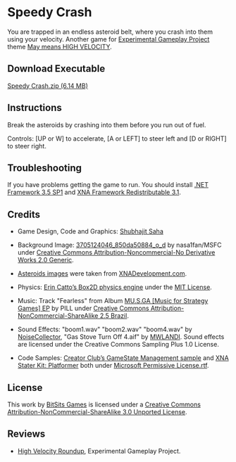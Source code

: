 Speedy Crash
===
You are trapped in an endless asteroid belt, where you crash into them using your velocity. Another game for [Experimental Gameplay Project] theme [May means HIGH VELOCITY](http://experimentalgameplay.com/blog/2010/05/may-means-high-velocity/).


Download Executable
---
[Speedy Crash.zip (6.14 MB)](https://dl.dropboxusercontent.com/u/85066508/Blog/BitSits%20Games/Speedy%20Crash.zip)


Instructions
---
Break the asteroids by crashing into them before you run out of fuel.

Controls: [UP or W] to accelerate, [A or LEFT] to steer left and [D or RIGHT] to steer right.


Troubleshooting
---
If you have problems getting the game to run. You should install [.NET Framework 3.5 SP1] and [XNA Framework Redistributable 3.1].


Credits
---
- Game Design, Code and Graphics: [Shubhajit Saha]

- Background Image: [3705124046_850da50884_o_d](http://www.flickr.com/photos/28634332@N05/3705124046/) by nasa1fan/MSFC under [Creative Commons Attribution-Noncommercial-No Derivative Works 2.0 Generic].

- [Asteroids images](http://www.xnadevelopment.com/sprites/images/Asteroids.png) were taken from [XNADevelopment.com](http://www.xnadevelopment.com/).

- Physics: [Erin Catto’s Box2D physics engine](http://www.box2d.org/) under the [MIT License].

- Music: Track "Fearless" from Album [MU.S.GA [Music for Strategy Games] EP](http://www.jamendo.com/en/album/12751) by PILL under [Creative Commons Attribution-NonCommercial-ShareAlike 2.5 Brazil].

- Sound Effects: "boom1.wav" "boom2.wav" "boom4.wav" by [NoiseCollector](http://www.freesound.org/usersViewSingle.php?id=4948), "Gas Stove Turn Off 4.aif" by [MWLANDI](http://www.freesound.org/usersViewSingle.php?id=1265619). Sound effects are licensed under the Creative Commons Sampling Plus 1.0 License.

- Code Samples: [Creator Club’s GameState Management sample] and [XNA Stater Kit: Platformer] both under [Microsoft Permissive License.rtf].


License
---
This work by [BitSits Games] is licensed under a [Creative Commons Attribution-NonCommercial-ShareAlike 3.0 Unported License].


Reviews
---
- [High Velocity Roundup](http://experimentalgameplay.com/blog/2010/05/high-velocity-roundup/), Experimental Gameplay Project.


[.NET Framework 3.5 SP1]:http://www.microsoft.com/downloads/details.aspx?FamilyID=ab99342f-5d1a-413d-8319-81da479ab0d7
[XNA Framework Redistributable 3.1]:http://www.microsoft.com/downloads/details.aspx?FamilyID=53867a2a-e249-4560-8011-98eb3e799ef2
[Windows Installer 3.1]:http://www.microsoft.com/downloads/details.aspx?displaylang=en&FamilyID=889482fc-5f56-4a38-b838-de776fd4138c

[Creator Club’s GameState Management sample]:http://creators.xna.com/en-US/samples/gamestatemanagement
[XNA Stater Kit: Platformer]:http://msdn.microsoft.com/en-us/library/dd254918.aspx
[Microsoft Permissive License.rtf]:http://creators.xna.com/downloads/?id=15

[MIT License]:http://www.opensource.org/licenses/mit-license.php

[Creative Commons Sampling Plus 1.0 License]:http://creativecommons.org/licenses/sampling+/1.0/
[Creative Commons Attribution-Noncommercial-No Derivative Works 2.0 Generic France]:http://creativecommons.org/licenses/by-nc-nd/2.0/fr/
[Creative Commons Attribution-Noncommercial-No Derivative Works 2.0 Generic]:http://creativecommons.org/licenses/by-nc/2.0/
[Creative Commons Attribution-NonCommercial-ShareAlike 2.5 Brazil]:http://creativecommons.org/licenses/by-nc-sa/2.5/br/
[Creative Commons Attribution-Noncommercial-No Derivative Works 3.0 Unported License]:http://creativecommons.org/licenses/by-nc-nd/3.0/
[Creative Commons Attribution-NonCommercial-ShareAlike 3.0 Unported License]:http://creativecommons.org/licenses/by-nc-sa/3.0/

[Experimental Gameplay Project]:http://experimentalgameplay.com/

[BitSits Games]:http://bitsitsgames.com/
[Shubhajit Saha]:http://suvozit.com/
[Maya Agarwal]:http://maya8802.tumblr.com/
